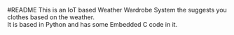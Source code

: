 #README
This is an IoT based Weather Wardrobe System the suggests you clothes based on the weather.   
It is based in Python and has some Embedded C code in it.  
